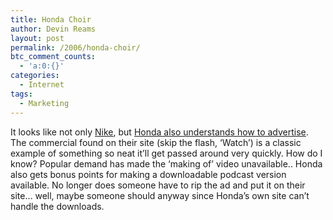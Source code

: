 ```yaml
---
title: Honda Choir
author: Devin Reams
layout: post
permalink: /2006/honda-choir/
btc_comment_counts:
  - 'a:0:{}'
categories:
  - Internet
tags:
  - Marketing
---
```

It looks like not only [Nike][1], but [Honda also understands how to advertise][2]. The commercial found on their site (skip the flash, &#8216;Watch&#8217;) is a classic example of something so neat it&#8217;ll get passed around very quickly. How do I know? Popular demand has made the &#8216;making of&#8217; video unavailable.. Honda also gets bonus points for making a downloadable podcast version available. No longer does someone have to rip the ad and put it on their site&#8230; well, maybe someone should anyway since Honda&#8217;s own site can&#8217;t handle the downloads.

 [1]: http://devinreams.com/2006/01/18/brilliant-marketing-on-youtube/
 [2]: http://www.honda.co.uk/civic/